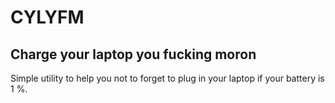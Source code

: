 # CYLYFM
## Charge your laptop you fucking moron

Simple utility to help you not to forget to plug in your laptop if your battery is 1 %.